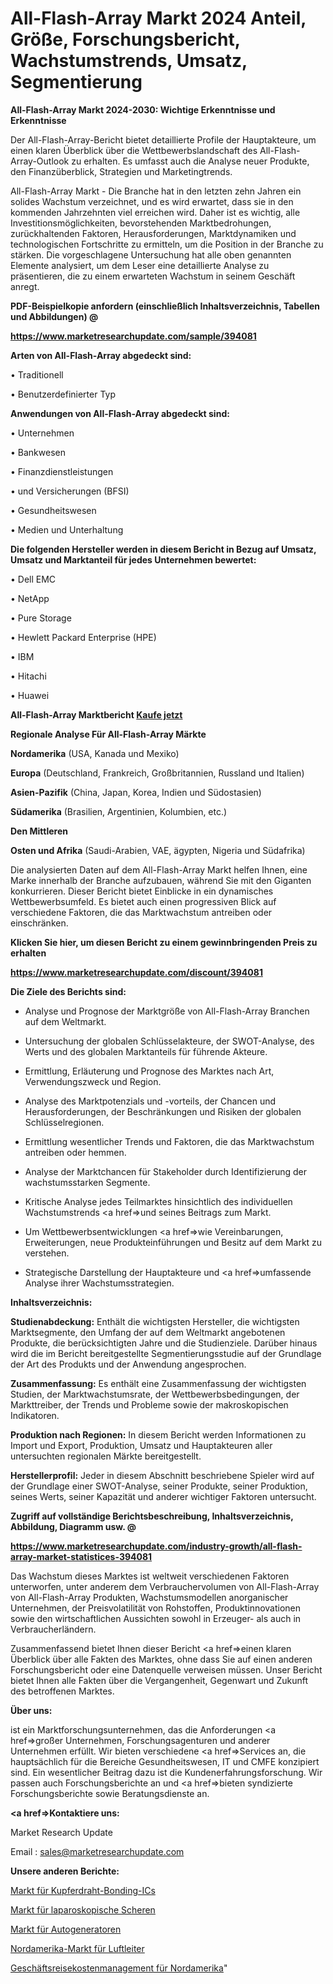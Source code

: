 # All-Flash-Array Markt 2024 Anteil, Größe, Forschungsbericht, Wachstumstrends, Umsatz, Segmentierung

<strong>All-Flash-Array Markt 2024-2030: Wichtige Erkenntnisse und Erkenntnisse</strong>

Der All-Flash-Array-Bericht bietet detaillierte Profile der Hauptakteure, um einen klaren Überblick über die Wettbewerbslandschaft des All-Flash-Array-Outlook zu erhalten. Es umfasst auch die Analyse neuer Produkte, den Finanzüberblick, Strategien und Marketingtrends.

All-Flash-Array Markt - Die Branche hat in den letzten zehn Jahren ein solides Wachstum verzeichnet, und es wird erwartet, dass sie in den kommenden Jahrzehnten viel erreichen wird. Daher ist es wichtig, alle Investitionsmöglichkeiten, bevorstehenden Marktbedrohungen, zurückhaltenden Faktoren, Herausforderungen, Marktdynamiken und technologischen Fortschritte zu ermitteln, um die Position in der Branche zu stärken. Die vorgeschlagene Untersuchung hat alle oben genannten Elemente analysiert, um dem Leser eine detaillierte Analyse zu präsentieren, die zu einem erwarteten Wachstum in seinem Geschäft anregt.



<strong><b>PDF-Beispielkopie anfordern (einschließlich Inhaltsverzeichnis, Tabellen und Abbildungen) @ </b></strong>

<strong><a href=https://www.marketresearchupdate.com/sample/394081>

<strong>https://www.marketresearchupdate.com/sample/394081</u></a></strong></strong>



<strong>Arten von All-Flash-Array abgedeckt sind:</strong>

• Traditionell

• Benutzerdefinierter Typ



<strong>Anwendungen von All-Flash-Array abgedeckt sind:</strong>

• Unternehmen

• Bankwesen

• Finanzdienstleistungen

• und Versicherungen (BFSI)

• Gesundheitswesen

• Medien und Unterhaltung



<strong>Die folgenden Hersteller werden in diesem Bericht in Bezug auf Umsatz, Umsatz und Marktanteil für jedes Unternehmen bewertet:</strong>

• Dell EMC

• NetApp

• Pure Storage

• Hewlett Packard Enterprise (HPE)

• IBM

• Hitachi

• Huawei



<strong>All-Flash-Array Marktbericht <a href=https://www.marketresearchupdate.com/buynow/394081>Kaufe jetzt</a></strong>



<strong>Regionale Analyse Für All-Flash-Array Märkte</strong>



<strong>Nordamerika</strong> (USA, Kanada und Mexiko)



<strong>Europa</strong> (Deutschland, Frankreich, Großbritannien, Russland und Italien)



<strong>Asien-Pazifik</strong> (China, Japan, Korea, Indien und Südostasien)



<strong>Südamerika</strong> (Brasilien, Argentinien, Kolumbien, etc.)



<strong>Den Mittleren</strong> 

<strong>Osten und Afrika</strong> (Saudi-Arabien, VAE, ägypten, Nigeria und Südafrika)

Die analysierten Daten auf dem All-Flash-Array Markt helfen Ihnen, eine Marke innerhalb der Branche aufzubauen, während Sie mit den Giganten konkurrieren. Dieser Bericht bietet Einblicke in ein dynamisches Wettbewerbsumfeld. Es bietet auch einen progressiven Blick auf verschiedene Faktoren, die das Marktwachstum antreiben oder einschränken.



<strong>Klicken Sie hier, um diesen Bericht zu einem gewinnbringenden Preis zu erhalten
</strong>

<strong><a href=https://www.marketresearchupdate.com/discount/394081>https://www.marketresearchupdate.com/discount/394081</b></u></strong></a>



<strong>Die Ziele des Berichts sind:</strong>

- Analyse und Prognose der Marktgröße von All-Flash-Array Branchen auf dem Weltmarkt.

- Untersuchung der globalen Schlüsselakteure, der SWOT-Analyse, des Werts und des globalen Marktanteils für führende Akteure.

- Ermittlung, Erläuterung und Prognose des Marktes nach Art, Verwendungszweck und Region.

- Analyse des Marktpotenzials und -vorteils, der Chancen und Herausforderungen, der Beschränkungen und Risiken der globalen Schlüsselregionen.

- Ermittlung wesentlicher Trends und Faktoren, die das Marktwachstum antreiben oder hemmen.

- Analyse der Marktchancen für Stakeholder durch Identifizierung der wachstumsstarken Segmente.

- Kritische Analyse jedes Teilmarktes hinsichtlich des individuellen Wachstumstrends <a href=>und</a> seines Beitrags zum Markt.

- Um Wettbewerbsentwicklungen <a href=>wie</a> Vereinbarungen, Erweiterungen, neue Produkteinführungen und Besitz auf dem Markt zu verstehen.

- Strategische Darstellung der Hauptakteure und <a href=>umfas</a>sende Analyse ihrer Wachstumsstrategien.



<strong>Inhaltsverzeichnis:</strong>



<strong>Studienabdeckung:</strong> Enthält die wichtigsten Hersteller, die wichtigsten Marktsegmente, den Umfang der auf dem Weltmarkt angebotenen Produkte, die berücksichtigten Jahre und die Studienziele. Darüber hinaus wird die im Bericht bereitgestellte Segmentierungsstudie auf der Grundlage der Art des Produkts und der Anwendung angesprochen.



<strong>Zusammenfassung:</strong> Es enthält eine Zusammenfassung der wichtigsten Studien, der Marktwachstumsrate, der Wettbewerbsbedingungen, der Markttreiber, der Trends und Probleme sowie der makroskopischen Indikatoren.



<strong>Produktion nach Regionen:</strong> In diesem Bericht werden Informationen zu Import und Export, Produktion, Umsatz und Hauptakteuren aller untersuchten regionalen Märkte bereitgestellt.



<strong>Herstellerprofil:</strong> Jeder in diesem Abschnitt beschriebene Spieler wird auf der Grundlage einer SWOT-Analyse, seiner Produkte, seiner Produktion, seines Werts, seiner Kapazität und anderer wichtiger Faktoren untersucht.



<strong><b>Zugriff auf vollständige Berichtsbeschreibung, Inhaltsverzeichnis, Abbildung, Diagramm usw. @ </b></strong>

<strong><a href=https://www.marketresearchupdate.com/industry-growth/all-flash-array-market-statistices-394081>https://www.marketresearchupdate.com/industry-growth/all-flash-array-market-statistices-394081</a></strong>

Das Wachstum dieses Marktes ist weltweit verschiedenen Faktoren unterworfen, unter anderem dem Verbrauchervolumen von All-Flash-Array von All-Flash-Array Produkten, Wachstumsmodellen anorganischer Unternehmen, der Preisvolatilität von Rohstoffen, Produktinnovationen sowie den wirtschaftlichen Aussichten sowohl in Erzeuger- als auch in Verbraucherländern.

Zusammenfassend bietet Ihnen dieser Bericht <a href=>einen</a> klaren Überblick über alle Fakten des Marktes, ohne dass Sie auf einen anderen Forschungsbericht oder eine Datenquelle verweisen müssen. Unser Bericht bietet Ihnen alle Fakten über die Vergangenheit, Gegenwart und Zukunft des betroffenen Marktes.



<strong>Über uns:</strong>

 ist ein Marktforschungsunternehmen, das die Anforderungen <a href=>großer</a> Unternehmen, Forschungsagenturen und anderer Unternehmen erfüllt. Wir bieten verschiedene <a href=>Services</a> an, die hauptsächlich für die Bereiche Gesundheitswesen, IT und CMFE konzipiert sind. Ein wesentlicher Beitrag dazu ist die Kundenerfahrungsforschung. Wir passen auch Forschungsberichte an und <a href=>bieten</a> syndizierte Forschungsberichte sowie Beratungsdienste an.



<strong><a href=>Kontaktiere uns:</a></strong>

Market Research Update

Email : sales@marketresearchupdate.com



<strong>Unsere anderen Berichte:</strong>

<a href=https://www.linkedin.com/pulse/copper-wire-bonding-ics-market-analysis-understanding>Markt für Kupferdraht-Bonding-ICs</a>

<a href=https://www.linkedin.com/pulse/laparoscopic-scissors-market-report-2023-top>Markt für laparoskopische Scheren</a>

<a href=https://www.linkedin.com/pulse/auto-generator-market-outlooks-2023-size-shares>Markt für Autogeneratoren</a>

<a href=https://www.linkedin.com/pulse/north-america-air-conductor-market-size-share-trend-complete>Nordamerika-Markt für Luftleiter</a>

<a href=https://www.linkedin.com/pulse/north-america-corporate-travel-expense-management>Geschäftsreisekostenmanagement für Nordamerika</a>"
